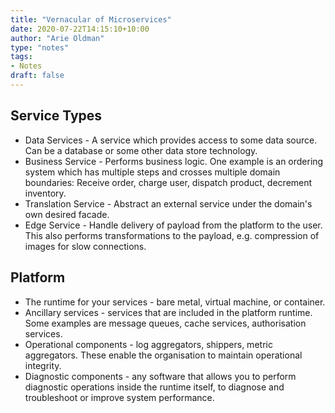 ```yaml
---
title: "Vernacular of Microservices"
date: 2020-07-22T14:15:10+10:00
author: "Arie Oldman"
type: "notes"
tags:
- Notes
draft: false
---
```


## Service Types

* Data Services - A service which provides access to some data source. Can be a database or some other data store technology.
* Business Service - Performs business logic. One example is an ordering system which has multiple steps and crosses multiple domain boundaries: Receive order, charge user, dispatch product, decrement inventory.
* Translation Service - Abstract an external service under the domain's own desired facade.
* Edge Service - Handle delivery of payload from the platform to the user. This also performs transformations to the payload, e.g. compression of images for slow connections.

## Platform

* The runtime for your services - bare metal, virtual machine, or container.
* Ancillary services - services that are included in the platform runtime. Some examples are message queues, cache services, authorisation services.
* Operational components - log aggregators, shippers, metric aggregators. These enable the organisation to maintain operational integrity.
* Diagnostic components - any software that allows you to perform diagnostic operations inside the runtime itself, to diagnose and troubleshoot or improve system performance.

